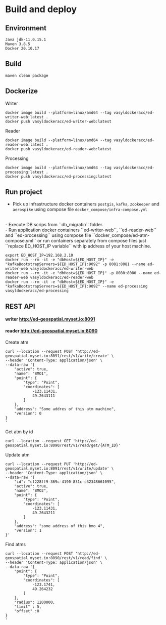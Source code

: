 # Build and deploy

## Environment
```
Java jdk-11.0.15.1
Maven 3.8.5
Docker 20.10.17
```

## Build
```
maven clean package
```

## Dockerize
Writer
```
docker image build --platform=linux/amd64 --tag vasyldockeracc/ed-writer-web:latest .
docker push vasyldockeracc/ed-writer-web:latest
```
Reader
```
docker image build --platform=linux/amd64 --tag vasyldockeracc/ed-reader-web:latest .
docker push vasyldockeracc/ed-reader-web:latest
```
Processing
```
docker image build --platform=linux/amd64 --tag vasyldockeracc/ed-processing:latest .
docker push vasyldockeracc/ed-processing:latest
```

## Run project
- Pick up infrastructure docker containers ``postgis``, ``kafka``, ``zookeeper`` and ``aerospike`` using compose file ``docker_compose/infra-compose.yml``
<br />
- Execute DB scrips from ``db_migratin`` folder.
<br />
- Run application docker containers ``ed-writer-web``, ``ed-reader-web`` and ``ed-processing`` using compose file ``docker_compose/ed-atm-compose.yml`` or run containers separately from compose files just ``replace ED_HOST_IP variable`` with ip address of your host machine.
<br />

```
export ED_HOST_IP=192.168.2.10
docker run --rm -it -e "dbHost=${ED_HOST_IP}" -e "kafkaBootstrapServers=${ED_HOST_IP}:9092" -p 8081:8081 --name ed-writer-web vasyldockeracc/ed-writer-web
docker run --rm -it -e "dbHost=${ED_HOST_IP}" -p 8080:8080 --name ed-reader-web vasyldockeracc/ed-reader-web
docker run --rm -it -e "dbHost=${ED_HOST_IP}" -e "kafkaBootstrapServers=${ED_HOST_IP}:9092" --name ed-processing vasyldockeracc/ed-processing
```

## REST API 
#### writer http://ed-geospatial.myset.io:8091
#### reader http://ed-geospatial.myset.io:8090

Create atm
```
curl --location --request POST 'http://ed-geospatial.myset.io:8091/rest/v1/write/create' \
--header 'Content-Type: application/json' \
--data-raw '{
    "active": true,
    "name": "BMO1",
    "point": {
        "type": "Point",
        "coordinates": [
            -123.11431,
            49.2643111
        ]
    },
    "address": "Some addres of this atm machine",
    "version": 0
}
'
```
Get atm by id
```
curl --location --request GET 'http://ed-geospatial.myset.io:8090/rest/v1/read/get/{ATM_ID}'
```
Update atm
```
curl --location --request PUT 'http://ed-geospatial.myset.io:8091/rest/v1/write/update' \
--header 'Content-Type: application/json' \
--data-raw '{
    "id": "cf228ff9-369c-4190-831c-c32348661095",
    "active": true,
    "name": "BMO2",
    "point": {
        "type": "Point",
        "coordinates": [
            -123.11431,
            49.2643211
        ]
    },
    "address": "some address of this bmo 4",
    "version": 1
}'
```
Find atms
```
curl --location --request POST 'http://ed-geospatial.myset.io:8090/rest/v1/read/find' \
--header 'Content-Type: application/json' \
--data-raw '{
    "point": {
        "type": "Point",
        "coordinates": [
            -123.1741,
            49.264232
        ]
    },
    "radius": 1200000,
    "limit" : 5,
    "offset" :0
}
'
```